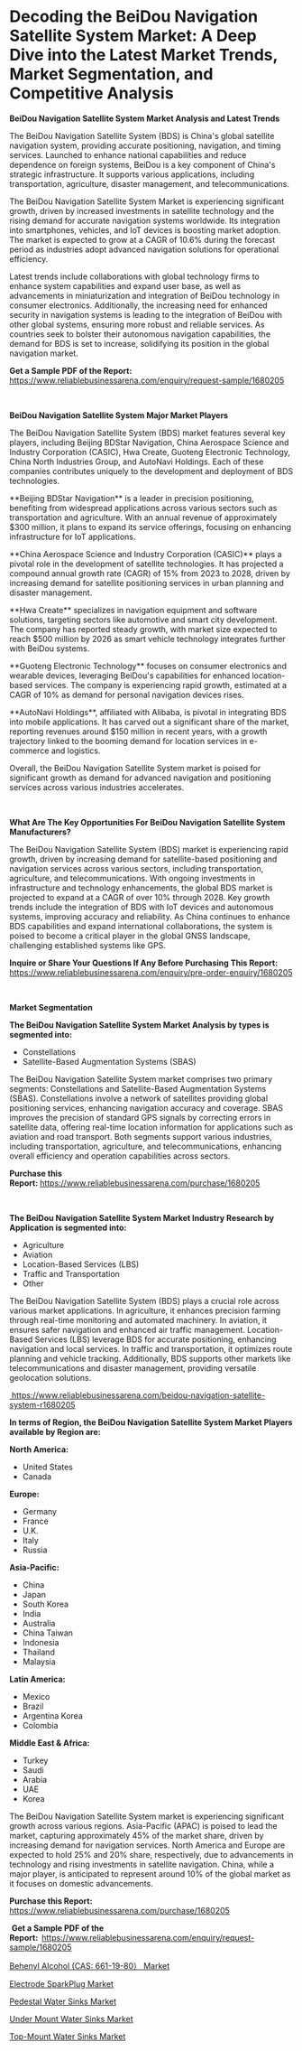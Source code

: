<p><h1>Decoding the BeiDou Navigation Satellite System Market: A Deep Dive into the Latest Market Trends, Market Segmentation, and Competitive Analysis</h1></p><p><strong>BeiDou Navigation Satellite System Market Analysis and Latest Trends</strong></p>
<p><p>The BeiDou Navigation Satellite System (BDS) is China's global satellite navigation system, providing accurate positioning, navigation, and timing services. Launched to enhance national capabilities and reduce dependence on foreign systems, BeiDou is a key component of China's strategic infrastructure. It supports various applications, including transportation, agriculture, disaster management, and telecommunications.</p><p>The BeiDou Navigation Satellite System Market is experiencing significant growth, driven by increased investments in satellite technology and the rising demand for accurate navigation systems worldwide. Its integration into smartphones, vehicles, and IoT devices is boosting market adoption. The market is expected to grow at a CAGR of 10.6% during the forecast period as industries adopt advanced navigation solutions for operational efficiency. </p><p>Latest trends include collaborations with global technology firms to enhance system capabilities and expand user base, as well as advancements in miniaturization and integration of BeiDou technology in consumer electronics. Additionally, the increasing need for enhanced security in navigation systems is leading to the integration of BeiDou with other global systems, ensuring more robust and reliable services. As countries seek to bolster their autonomous navigation capabilities, the demand for BDS is set to increase, solidifying its position in the global navigation market.</p></p>
<p><strong>Get a Sample PDF of the Report:&nbsp;</strong> <a href="https://www.reliablebusinessarena.com/enquiry/request-sample/1680205?utm_campaign=1596&utm_medium=2&utm_source=Github&utm_content=ia&utm_term=14102024&utm_id=beidou-navigation-satellite-system">https://www.reliablebusinessarena.com/enquiry/request-sample/1680205</a></p>
<p>&nbsp;</p>
<p><strong>BeiDou Navigation Satellite System Major Market Players</strong></p>
<p><p>The BeiDou Navigation Satellite System (BDS) market features several key players, including Beijing BDStar Navigation, China Aerospace Science and Industry Corporation (CASIC), Hwa Create, Guoteng Electronic Technology, China North Industries Group, and AutoNavi Holdings. Each of these companies contributes uniquely to the development and deployment of BDS technologies.</p><p>**Beijing BDStar Navigation** is a leader in precision positioning, benefiting from widespread applications across various sectors such as transportation and agriculture. With an annual revenue of approximately $300 million, it plans to expand its service offerings, focusing on enhancing infrastructure for IoT applications.</p><p>**China Aerospace Science and Industry Corporation (CASIC)** plays a pivotal role in the development of satellite technologies. It has projected a compound annual growth rate (CAGR) of 15% from 2023 to 2028, driven by increasing demand for satellite positioning services in urban planning and disaster management.</p><p>**Hwa Create** specializes in navigation equipment and software solutions, targeting sectors like automotive and smart city development. The company has reported steady growth, with market size expected to reach $500 million by 2026 as smart vehicle technology integrates further with BeiDou systems.</p><p>**Guoteng Electronic Technology** focuses on consumer electronics and wearable devices, leveraging BeiDou's capabilities for enhanced location-based services. The company is experiencing rapid growth, estimated at a CAGR of 10% as demand for personal navigation devices rises.</p><p>**AutoNavi Holdings**, affiliated with Alibaba, is pivotal in integrating BDS into mobile applications. It has carved out a significant share of the market, reporting revenues around $150 million in recent years, with a growth trajectory linked to the booming demand for location services in e-commerce and logistics.</p><p>Overall, the BeiDou Navigation Satellite System market is poised for significant growth as demand for advanced navigation and positioning services across various industries accelerates.</p></p>
<p>&nbsp;</p>
<p><strong>What Are The Key Opportunities For BeiDou Navigation Satellite System Manufacturers?</strong></p>
<p><p>The BeiDou Navigation Satellite System (BDS) market is experiencing rapid growth, driven by increasing demand for satellite-based positioning and navigation services across various sectors, including transportation, agriculture, and telecommunications. With ongoing investments in infrastructure and technology enhancements, the global BDS market is projected to expand at a CAGR of over 10% through 2028. Key growth trends include the integration of BDS with IoT devices and autonomous systems, improving accuracy and reliability. As China continues to enhance BDS capabilities and expand international collaborations, the system is poised to become a critical player in the global GNSS landscape, challenging established systems like GPS.</p></p>
<p><strong>Inquire or Share Your Questions If Any Before Purchasing This Report:</strong> <a href="https://www.reliablebusinessarena.com/enquiry/pre-order-enquiry/1680205?utm_campaign=1596&utm_medium=2&utm_source=Github&utm_content=ia&utm_term=14102024&utm_id=beidou-navigation-satellite-system">https://www.reliablebusinessarena.com/enquiry/pre-order-enquiry/1680205</a></p>
<p>&nbsp;</p>
<p><strong>Market Segmentation</strong></p>
<p><strong>The BeiDou Navigation Satellite System Market Analysis by types is segmented into:</strong></p>
<p><ul><li>Constellations</li><li>Satellite-Based Augmentation Systems (SBAS)</li></ul></p>
<p><p>The BeiDou Navigation Satellite System market comprises two primary segments: Constellations and Satellite-Based Augmentation Systems (SBAS). Constellations involve a network of satellites providing global positioning services, enhancing navigation accuracy and coverage. SBAS improves the precision of standard GPS signals by correcting errors in satellite data, offering real-time location information for applications such as aviation and road transport. Both segments support various industries, including transportation, agriculture, and telecommunications, enhancing overall efficiency and operation capabilities across sectors.</p></p>
<p><strong>Purchase this Report:&nbsp;</strong><a href="https://www.reliablebusinessarena.com/purchase/1680205?utm_campaign=1596&utm_medium=2&utm_source=Github&utm_content=ia&utm_term=14102024&utm_id=beidou-navigation-satellite-system">https://www.reliablebusinessarena.com/purchase/1680205</a></p>
<p>&nbsp;</p>
<p><strong>The BeiDou Navigation Satellite System Market Industry Research by Application is segmented into:</strong></p>
<p><ul><li>Agriculture</li><li>Aviation</li><li>Location-Based Services (LBS)</li><li>Traffic and Transportation</li><li>Other</li></ul></p>
<p><p>The BeiDou Navigation Satellite System (BDS) plays a crucial role across various market applications. In agriculture, it enhances precision farming through real-time monitoring and automated machinery. In aviation, it ensures safer navigation and enhanced air traffic management. Location-Based Services (LBS) leverage BDS for accurate positioning, enhancing navigation and local services. In traffic and transportation, it optimizes route planning and vehicle tracking. Additionally, BDS supports other markets like telecommunications and disaster management, providing versatile geolocation solutions.</p></p>
<p><a href="https://www.reliablebusinessarena.com/beidou-navigation-satellite-system-r1680205?utm_campaign=1596&utm_medium=2&utm_source=Github&utm_content=ia&utm_term=14102024&utm_id=beidou-navigation-satellite-system">&nbsp;https://www.reliablebusinessarena.com/beidou-navigation-satellite-system-r1680205</a></p>
<p><strong>In terms of Region, the BeiDou Navigation Satellite System Market Players available by Region are:</strong></p>
<p>
    <p> <strong> North America: </strong>
        <ul>
            <li>United States</li>
            <li>Canada</li>
        </ul>
        </p> 
    <p> <strong> Europe: </strong>
        <ul>
            <li>Germany</li>
            <li>France</li>
            <li>U.K.</li>
            <li>Italy</li>
            <li>Russia</li>
        </ul>
        </p> 
    <p> <strong> Asia-Pacific: </strong>
        <ul>
            <li>China</li>
            <li>Japan</li>
            <li>South Korea</li>
            <li>India</li>
            <li>Australia</li>
            <li>China Taiwan</li>
            <li>Indonesia</li>
            <li>Thailand</li>
            <li>Malaysia</li>
        </ul>
        </p> 
    <p> <strong> Latin America: </strong>
        <ul>
            <li>Mexico</li>
            <li>Brazil</li>
            <li>Argentina Korea</li>
            <li>Colombia</li>
        </ul>
        </p> 
    <p> <strong> Middle East & Africa: </strong>
        <ul>
            <li>Turkey</li>
            <li>Saudi</li>
            <li>Arabia</li>
            <li>UAE</li>
            <li>Korea</li>
        </ul>
    </p>
    </p>
<p><p>The BeiDou Navigation Satellite System market is experiencing significant growth across various regions. Asia-Pacific (APAC) is poised to lead the market, capturing approximately 45% of the market share, driven by increasing demand for navigation services. North America and Europe are expected to hold 25% and 20% share, respectively, due to advancements in technology and rising investments in satellite navigation. China, while a major player, is anticipated to represent around 10% of the global market as it focuses on domestic advancements.</p></p>
<p><strong>Purchase this Report: </strong><a href="https://www.reliablebusinessarena.com/purchase/1680205?utm_campaign=1596&utm_medium=2&utm_source=Github&utm_content=ia&utm_term=14102024&utm_id=beidou-navigation-satellite-system">https://www.reliablebusinessarena.com/purchase/1680205</a></p>
<p>&nbsp;<strong>Get a Sample PDF of the Report:&nbsp;&nbsp;</strong><a href="https://www.reliablebusinessarena.com/enquiry/request-sample/1680205?utm_campaign=1596&utm_medium=2&utm_source=Github&utm_content=ia&utm_term=14102024&utm_id=beidou-navigation-satellite-system">https://www.reliablebusinessarena.com/enquiry/request-sample/1680205</a></p>
<p><strong></strong></p>
<p><p><a href="https://www.linkedin.com/pulse/behenyl-alcohol-cas-661-19-80-market-growth-outlook-from-2024-gfwxc?trk=public_post_embed_feed-article-content&utm_campaign=1596&utm_medium=2&utm_source=Github&utm_content=ia&utm_term=14102024&utm_id=beidou-navigation-satellite-system">Behenyl Alcohol (CAS: 661-19-80） Market</a></p><p><a href="https://www.linkedin.com/pulse/electrode-sparkplug-market-global-share-ranking-overall-a4ikc?trk=public_post_embed_feed-article-content&utm_campaign=1596&utm_medium=2&utm_source=Github&utm_content=ia&utm_term=14102024&utm_id=beidou-navigation-satellite-system">Electrode SparkPlug Market</a></p><p><a href="https://www.linkedin.com/pulse/decoding-pedestal-water-sinks-market-signals-growth-rthnc?trk=public_post_embed_feed-article-content&utm_campaign=1596&utm_medium=2&utm_source=Github&utm_content=ia&utm_term=14102024&utm_id=beidou-navigation-satellite-system">Pedestal Water Sinks Market</a></p><p><a href="https://www.linkedin.com/pulse/driving-factors-behind-under-mount-water-sinks-market-id3qe?utm_campaign=1596&utm_medium=2&utm_source=Github&utm_content=ia&utm_term=14102024&utm_id=beidou-navigation-satellite-system">Under Mount Water Sinks Market</a></p><p><a href="https://www.linkedin.com/pulse/top-mount-water-sinks-market-industry-landscape-growth-cw78c?trk=public_post_embed_feed-article-content&utm_campaign=1596&utm_medium=2&utm_source=Github&utm_content=ia&utm_term=14102024&utm_id=beidou-navigation-satellite-system">Top-Mount Water Sinks Market</a></p></p>